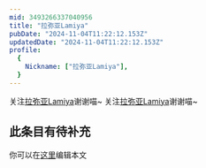 ```yaml
---
mid: 3493266337040956
title: "拉弥亚Lamiya"
pubDate: "2024-11-04T11:22:12.153Z"
updatedDate: "2024-11-04T11:22:12.153Z"
profile:
  {
    Nickname: ["拉弥亚Lamiya"],
  }
---
```


关注[拉弥亚Lamiya](https://space.bilibili.com/3493266337040956)谢谢喵~ 关注[拉弥亚Lamiya](https://space.bilibili.com/3493266337040956)谢谢喵~

## 此条目有待补充
你可以在[这里](https://github.com/Yuhanawa/VTuber.ICU/edit/master/src/content/v/拉弥亚Lamiya/index.md)编辑本文
